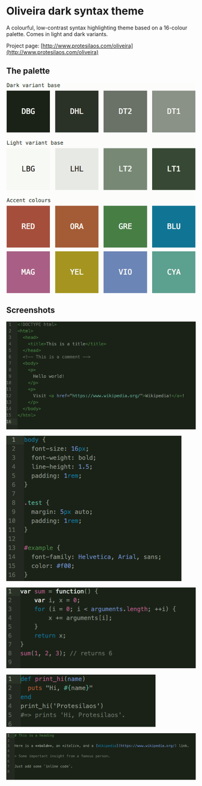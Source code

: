 # Oliveira dark syntax theme

A colourful, low-contrast syntax highlighting theme based on a 16-colour palette. Comes in light and dark variants.

Project page: [http://www.protesilaos.com/oliveira](http://www.protesilaos.com/oliveira)

## The palette

![oliveira colour scheme](https://raw.githubusercontent.com/protesilaos/oliveira/master/img/oliveira_colours.png)

## Screenshots

![oliveira dark html](https://raw.githubusercontent.com/protesilaos/oliveira/master/img/darkhtml.png)

![oliveira dark css](https://raw.githubusercontent.com/protesilaos/oliveira/master/img/darkcss.png)

![oliveira dark js](https://raw.githubusercontent.com/protesilaos/oliveira/master/img/darkjs.png)


![oliveira dark rb](https://raw.githubusercontent.com/protesilaos/oliveira/master/img/darkrb.png)

![oliveira dark mb](https://raw.githubusercontent.com/protesilaos/oliveira/master/img/darkmd.png)
